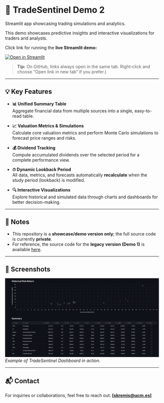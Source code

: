 # 🚀 TradeSentinel Demo 2
Streamlit app showcasing trading simulations and analytics.

This demo showcases predictive insights and interactive visualizations for traders and analysts.

Click link for running the **live Streamlit demo:**

[![Open in Streamlit](https://static.streamlit.io/badges/streamlit_badge_black_white.svg)](https://tradesentinel.streamlit.app/)

> **Tip:** On GitHub, links always open in the same tab. Right‑click and choose “Open link in new tab” if you prefer.)
---

## 💡 Key Features

- **📊 Unified Summary Table**  
  Aggregate financial data from multiple sources into a single, easy-to-read table.  

- **📈 Valuation Metrics & Simulations**  
  Calculate core valuation metrics and perform Monte Carlo simulations to forecast price ranges and risks.  

- **💰 Dividend Tracking**  
  Compute accumulated dividends over the selected period for a complete performance view.  

- **⏱ Dynamic Lookback Period**  
  All data, metrics, and forecasts automatically **recalculate** when the study period (lookback) is modified.  

- **🔍 Interactive Visualizations**  
  Explore historical and simulated data through charts and dashboards for better decision-making.  


---

## 📝 Notes

- This repository is a **showcase/demo version only**; the full source code is currently **private**.  
- For reference, the source code for the **legacy version (Demo 1)** is available [here](https://github.com/sebakremis/TradeSentinel-Demo1).  

---

## 📌 Screenshots

![Dashboard Screenshot](Screenshot.png)  
*Example of TradeSentinel Dashboard in action.*

---

## 📬 Contact

For inquiries or collaborations, feel free to reach out: **[skremis@ucm.es]**
